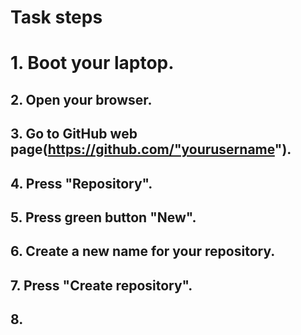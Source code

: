 #  Task steps
# 1. Boot your laptop.
## 2. Open your browser.
## 3. Go to GitHub web page(https://github.com/"yourusername").
## 4. Press "Repository".
## 5. Press green button "New".
## 6. Create a new name for your repository.
## 7. Press "Create repository".
## 8. 
